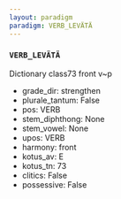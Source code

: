 ```yaml
---
layout: paradigm
paradigm: VERB_LEVÄTÄ
---
```

### ` VERB_LEVÄTÄ `

Dictionary class73 front v~p
* grade_dir: strengthen
* plurale_tantum: False
* pos: VERB
* stem_diphthong: None
* stem_vowel: None
* upos: VERB
* harmony: front
* kotus_av: E
* kotus_tn: 73
* clitics: False
* possessive: False
